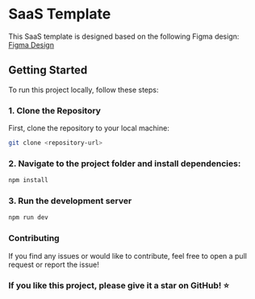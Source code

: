 # SaaS Template

This SaaS template is designed based on the following Figma design:  
[Figma Design](https://www.figma.com/community/file/1347551304372055519)

## Getting Started

To run this project locally, follow these steps:

### 1. Clone the Repository

First, clone the repository to your local machine:

```bash
git clone <repository-url>
```

### 2. Navigate to the project folder and install dependencies:

```bash
npm install
```

### 3. Run the development server
```bash
npm run dev
```

### Contributing
If you find any issues or would like to contribute, feel free to open a pull request or report the issue!

### If you like this project, please give it a star on GitHub! ⭐
